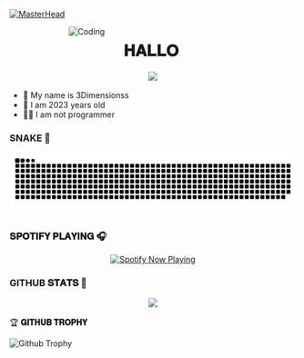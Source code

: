 [![MasterHead](https://media.licdn.com/dms/image/D563DAQFIJGy_J4EvYA/image-scale_191_1128/0/1666883668428?e=1675425600&v=beta&t=q5S0E-n5z-gDvzZPdOvK7oorksu-JESWk3DdbbvU2ss)](https://codegrills.in)



<img align="right" alt="Coding" width="400" src="https://media.tenor.com/rePDfDWO3XoAAAAd/hacking.gif">

<h1 align="center">𝐇𝐀𝐋𝐋𝐎 <img src="https://user-images.githubusercontent.com/1303154/88677602-1635ba80-d120-11ea-84d8-d263ba5fc3c0.gif" width="40px" alt=""><br></h1>
<p align="center">
  <img src="https://github.com/3Dimensionss.png" height=100 />
</p>

<p align="center">

- 👤 My name is 3Dimensionss
- 💌 I am 2023 years old 
- 👨‍💻 I am not programmer

</p>


### SNAKE 🐍
<picture>
  <source
    media="(prefers-color-scheme: dark)"
    srcset="https://raw.githubusercontent.com/platane/snk/output/github-contribution-grid-snake-dark.svg"
  />
  <source
    media="(prefers-color-scheme: light)"
    srcset="https://raw.githubusercontent.com/platane/snk/output/github-contribution-grid-snake.svg"
  />
  <img
    alt="github contribution grid snake animation"
    src="https://raw.githubusercontent.com/platane/snk/output/github-contribution-grid-snake.svg"
  />
</picture>


### 𝐒𝐏𝐎𝐓𝐈𝐅𝐘 𝐏𝐋𝐀𝐘𝐈𝐍𝐆 🎧

<p align="center">
  <a href="https://open.spotify.com/user/31nuzemgd72h4llo3dnl2pshegeu?si=qHWmVIfBQhy2KyH0dJgQ2Q&utm_source=copy-link" target="_blank"><img src="https://now-playing-on-spotify.vercel.app/api/spotify" alt="Spotify Now Playing" width="350"/></a>
</p>


### GITHUB 𝐒𝐓𝐀𝐓𝐒 🚀

<p align="center"><a href="https://github.com/3Dimensionss"><img src="https://github-readme-stats.vercel.app/api?username=3Dimensionss&show_icons=true&theme=radical"></a></p>

<summary>&#127942 <b>𝐆𝐈𝐓𝐇𝐔𝐁 𝐓𝐑𝐎𝐏𝐇𝐘</b>
</summary>

![Github Trophy](https://github-profile-trophy.vercel.app/?username=3Dimensionss)
